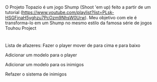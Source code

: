 O Projeto Topazio é um jogo Shump (Shoot 'em up) feito a partir de um tutorial (https://www.youtube.com/playlist?list=PLsk-HSGFjnaH5yghzu7PcOzm9NhsW0Urw). Meu objetivo com ele é transforma-lo em um Shump no mesmo estilo da famosa   série de jogos Touhou Project  

#

Lista de afazeres:
Fazer o player mover de para cima e para baixo

Adicionar um modelo para o player

Adicionar um modelo para os inimigos

Refazer o sistema de inimigos

